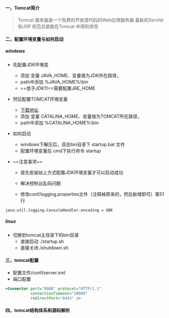 #### 一，Tomcat简介

> Tomcat 服务器是一个免费的开放源代码的Web应用服务器
> 最新的Servlet 和JSP 规范总是能在Tomcat 中得到体现

#### 二，配置环境变量与如何启动

##### windows

- 先配置JDK环境变
	- 添加 变量 JAVA_HOME、变量值为JDK所在路径，
	- path中添加 %JAVA_HOME%\bin
	- ==低于JDK11==需要配置JRE_HOME
- 然后配置TOMCAT环境变量
	- [下载地址](https://tomcat.apache.org/)
	- 添加 变量 CATALINA_HOME、变量值为TOMCAT所在路径，
	- path中添加 %CATALINA_HOME%\bin
- 如何启动
	- windows下解压后，双击bin目录下 startup.bat 文件
	- 配置环境变量后 cmd下执行命令 startup

- ==注意事项==

	- 首先安装如上方式配置JDK环境变量才可以启动成功

	- 解决控制台乱码问题

	- 修改conf/logging.properties文件（注释掉原来的，然后新增即可）第51行

```properties
java.util.logging.ConsoleHandler.encoding = GBK
```

##### linux

- 切换到tomcat主目录下的bin目录
	- 直接启动 ./startup.sh
	- 直接关闭./shutdown.sh

#### 三，tomcat配置

+ 配置文件/conf/server.xml
+ 端口配置

```xml
<Connector port="8080" protocol="HTTP/1.1"
           connectionTimeout="20000"
           redirectPort="8443" />
```

#### 四，tomcat结构体系和源码解析

[参考一]: https://zhuanlan.zhihu.com/p/141947605
[参考二]: https://www.cnblogs.com/Soy-technology/p/11223604.html
[参考三]: https://zhuanlan.zhihu.com/p/361139792

